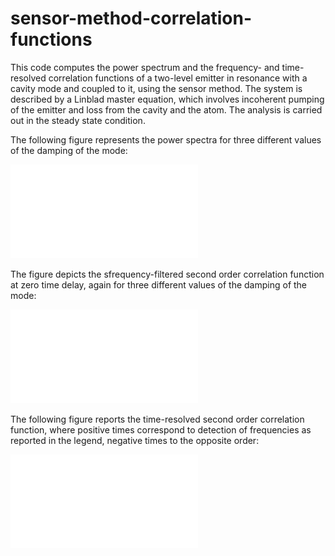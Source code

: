 # sensor-method-correlation-functions

This code computes the power spectrum and the frequency- and time-resolved correlation functions of a two-level emitter in resonance with a cavity mode and coupled to it, using the sensor method. The system is described by a Linblad master equation, which involves incoherent pumping of the emitter and loss from the cavity and the atom. The analysis is carried out in the steady state condition.

The following figure represents the power spectra for three different values of the damping of the mode:

![power_spectra](power_spectrum/func_jk/ps_JC.pdf)

The figure depicts the sfrequency-filtered second order correlation function at zero time delay, again for three different values of the damping of the mode:

![g2(0)](second_order_g/frequency_resolved/g2_JC.pdf)

The following figure reports the time-resolved second order correlation function, where positive times correspond to detection of frequencies as reported in the legend, negative times to the opposite order:

![g2(tau)](second_order_g/time_resolved/g2t_JC.pdf)
